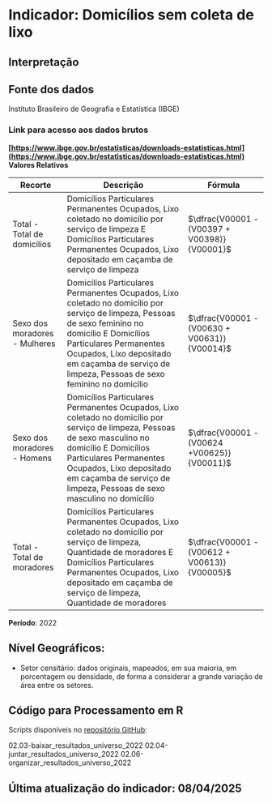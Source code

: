 # Indicador: Domicílios sem coleta de lixo

## Interpretação


## Fonte dos dados
Instituto Brasileiro de Geografia e Estatística (IBGE)

### Link para acesso aos dados brutos
**[https://www.ibge.gov.br/estatisticas/downloads-estatisticas.html](https://www.ibge.gov.br/estatisticas/downloads-estatisticas.html)**
**Valores Relativos**

|Recorte|Descrição  |Fórmula
|--|--|--|
|Total - Total de domicílios|Domicílios Particulares Permanentes Ocupados, Lixo coletado no domicílio por serviço de limpeza E Domicílios Particulares Permanentes Ocupados, Lixo depositado em caçamba de serviço de limpeza|$\dfrac{V00001 - (V00397 + V00398)}{V00001}$|
|Sexo dos moradores - Mulheres|Domicílios Particulares Permanentes Ocupados, Lixo coletado no domicílio por serviço de limpeza, Pessoas de sexo feminino no domicílio E Domicílios Particulares Permanentes Ocupados, Lixo depositado em caçamba de serviço de limpeza, Pessoas de sexo feminino no domicílio|$\dfrac{V00001 - (V00630 + V00631)}{V00014}$|
|Sexo dos moradores - Homens|Domicílios Particulares Permanentes Ocupados, Lixo coletado no domicílio por serviço de limpeza, Pessoas de sexo masculino no domicílio E Domicílios Particulares Permanentes Ocupados, Lixo depositado em caçamba de serviço de limpeza, Pessoas de sexo masculino no domicílio|$\dfrac{V00001 - (V00624 +V00625)}{V00011}$|
|Total - Total de moradores|Domicílios Particulares Permanentes Ocupados, Lixo coletado no domicílio por serviço de limpeza, Quantidade de moradores E Domicílios Particulares Permanentes Ocupados, Lixo depositado em caçamba de serviço de limpeza, Quantidade de moradores|$\dfrac{V00001 - (V00612 + V00613)}{V00005}$|

**Período**: 2022

## Nível Geográficos:

 - Setor censitário: dados originais, mapeados, em sua maioria, em porcentagem ou densidade, de forma a considerar a grande variação de área entre os setores.

## Código para Processamento em R
Scripts disponíveis no [repositório GitHub](https://github.com/cem-usp/georedus):

02.03-baixar_resultados_universo_2022
02.04-juntar_resultados_universo_2022
02.06-organizar_resultados_universo_2022

## Última atualização do indicador: 08/04/2025
